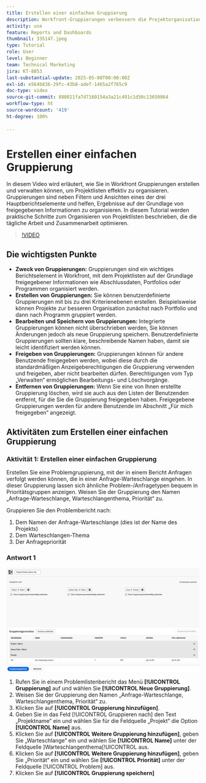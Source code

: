 ```yaml
---
title: Erstellen einer einfachen Gruppierung
description: Workfront-Gruppierungen verbessern die Projektorganisation, indem sie es den Benutzenden ermöglichen, Listen anhand von Elementen wie Portfolios, Programmen oder Abschlussdaten zu kategorisieren. Für eine effiziente Zusammenarbeit stehen dabei anpassbare Freigabe- und Verwaltungsoptionen zur Verfügung.
activity: use
feature: Reports and Dashboards
thumbnail: 335147.jpeg
type: Tutorial
role: User
level: Beginner
team: Technical Marketing
jira: KT-8853
last-substantial-update: 2025-05-08T00:00:00Z
exl-id: e564b836-29fc-43b8-adef-1465a2f765c9
doc-type: video
source-git-commit: 888021fa7d7160154a3a21c491c1d50c13650864
workflow-type: ht
source-wordcount: '419'
ht-degree: 100%

---
```


# Erstellen einer einfachen Gruppierung

In diesem Video wird erläutert, wie Sie in Workfront Gruppierungen erstellen und verwalten können, um Projektlisten effektiv zu organisieren. Gruppierungen sind neben Filtern und Ansichten eines der drei Hauptberichtselemente und helfen, Ergebnisse auf der Grundlage von freigegebenen Informationen zu organisieren. 
In diesem Tutorial werden praktische Schritte zum Organisieren von Projektlisten beschrieben, die die tägliche Arbeit und Zusammenarbeit optimieren. 

>[!VIDEO](https://video.tv.adobe.com/v/335147/?quality=12&learn=on)

## Die wichtigsten Punkte

* **Zweck von Gruppierungen:** Gruppierungen sind ein wichtiges Berichtselement in Workfront, mit dem Projektlisten auf der Grundlage freigegebener Informationen wie Abschlussdaten, Portfolios oder Programmen organisiert werden. 
* **Erstellen von Gruppierungen:** Sie können benutzerdefinierte Gruppierungen mit bis zu drei Kriterienebenen erstellen. Beispielsweise können Projekte zur besseren Organisation zunächst nach Portfolio und dann nach Programm gruppiert werden. 
* **Bearbeiten und Speichern von Gruppierungen:** Integrierte Gruppierungen können nicht überschrieben werden, Sie können Änderungen jedoch als neue Gruppierung speichern. Benutzerdefinierte Gruppierungen sollten klare, beschreibende Namen haben, damit sie leicht identifiziert werden können. 
* **Freigeben von Gruppierungen:** Gruppierungen können für andere Benutzende freigegeben werden, wobei diese durch die standardmäßigen Anzeigeberechtigungen die Gruppierung verwenden und freigeben, aber nicht bearbeiten dürfen. Berechtigungen vom Typ „Verwalten“ ermöglichen Bearbeitungs- und Löschvorgänge. 
* **Entfernen von Gruppierungen:** Wenn Sie eine von Ihnen erstellte Gruppierung löschen, wird sie auch aus den Listen der Benutzenden entfernt, für die Sie die Gruppierung freigegeben haben. Freigegebene Gruppierungen werden für andere Benutzende im Abschnitt „Für mich freigegeben“ angezeigt. 

## Aktivitäten zum Erstellen einer einfachen Gruppierung


### Aktivität 1: Erstellen einer einfachen Gruppierung

Erstellen Sie eine Problemgruppierung, mit der in einem Bericht Anfragen verfolgt werden können, die in einer Anfrage-Warteschlange eingehen. In dieser Gruppierung lassen sich ähnliche Problem-/Anfragetypen bequem in Prioritätsgruppen anzeigen. Weisen Sie der Gruppierung den Namen „Anfrage-Warteschlange, Warteschlangenthema, Priorität“ zu.

Gruppieren Sie den Problembericht nach:

1. Dem Namen der Anfrage-Warteschlange (dies ist der Name des Projekts)
1. Dem Warteschlangen-Thema
1. Der Anfragepriorität

### Antwort 1

![Ein Screenshot des Bildschirms zur Erstellung einer neuen Gruppierung](assets/grouping-exercise.png)

1. Rufen Sie in einem Problemlistenbericht das Menü **[!UICONTROL Gruppierung]** auf und wählen Sie **[!UICONTROL Neue Gruppierung]**.
1. Weisen Sie der Gruppierung den Namen „Anfrage-Warteschlange, Warteschlangenthema, Priorität“ zu.
1. Klicken Sie auf **[!UICONTROL Gruppierung hinzufügen]**.
1. Geben Sie in das Feld [!UICONTROL Gruppieren nach] den Text „Projektname“ ein und wählen Sie für die Feldquelle „Projekt“ die Option **[!UICONTROL Name]** aus.
1. Klicken Sie auf **[!UICONTROL Weitere Gruppierung hinzufügen]**, geben Sie „Warteschlange“ ein und wählen Sie **[!UICONTROL Name]** unter der Feldquelle ]Warteschlangenthema[!UICONTROL  aus.
1. Klicken Sie auf **[!UICONTROL Weitere Gruppierung hinzufügen]**, geben Sie „Priorität“ ein und wählen Sie **[!UICONTROL Priorität]** unter der Feldquelle [!UICONTROL Problem] aus.
1. Klicken Sie auf **[!UICONTROL Gruppierung speichern]**
